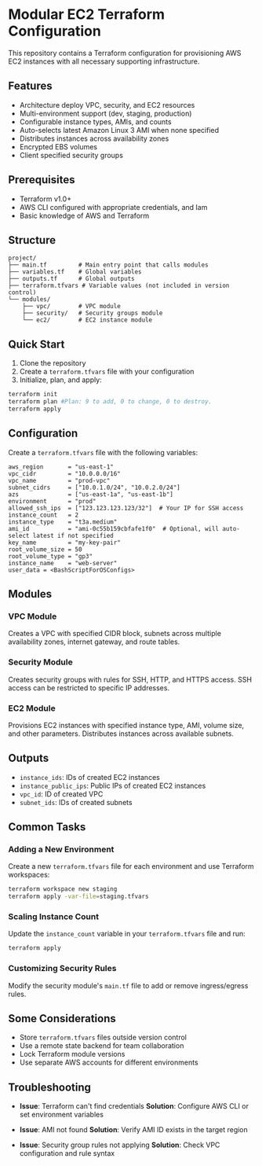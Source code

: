 # Modular EC2 Terraform Configuration

This repository contains a Terraform configuration for provisioning AWS EC2 instances with all necessary supporting infrastructure.

## Features

- Architecture deploy VPC, security, and EC2 resources
- Multi-environment support (dev, staging, production)
- Configurable instance types, AMIs, and counts
- Auto-selects latest Amazon Linux 3 AMI when none specified
- Distributes instances across availability zones
- Encrypted EBS volumes
- Client specified security groups

## Prerequisites

- Terraform v1.0+
- AWS CLI configured with appropriate credentials, and Iam
- Basic knowledge of AWS and Terraform

## Structure

```
project/
├── main.tf         # Main entry point that calls modules
├── variables.tf    # Global variables
├── outputs.tf      # Global outputs
├── terraform.tfvars # Variable values (not included in version control)
└── modules/
    ├── vpc/        # VPC module
    ├── security/   # Security groups module
    └── ec2/        # EC2 instance module
```

## Quick Start

1. Clone the repository
2. Create a `terraform.tfvars` file with your configuration
3. Initialize, plan, and apply:

```bash
terraform init
terraform plan #Plan: 9 to add, 0 to change, 0 to destroy.
terraform apply
```

## Configuration

Create a `terraform.tfvars` file with the following variables:

```hcl
aws_region       = "us-east-1"
vpc_cidr         = "10.0.0.0/16"
vpc_name         = "prod-vpc"
subnet_cidrs     = ["10.0.1.0/24", "10.0.2.0/24"]
azs              = ["us-east-1a", "us-east-1b"]
environment      = "prod"
allowed_ssh_ips  = ["123.123.123.123/32"]  # Your IP for SSH access
instance_count   = 2
instance_type    = "t3a.medium"
ami_id           = "ami-0c55b159cbfafe1f0"  # Optional, will auto-select latest if not specified
key_name         = "my-key-pair"
root_volume_size = 50
root_volume_type = "gp3"
instance_name    = "web-server"
user_data = <BashScriptForOSConfigs>
```

## Modules
### VPC Module
Creates a VPC with specified CIDR block, subnets across multiple availability zones, internet gateway, and route tables.

### Security Module

Creates security groups with rules for SSH, HTTP, and HTTPS access. SSH access can be restricted to specific IP addresses.

### EC2 Module

Provisions EC2 instances with specified instance type, AMI, volume size, and other parameters. Distributes instances across available subnets.

## Outputs

- `instance_ids`: IDs of created EC2 instances
- `instance_public_ips`: Public IPs of created EC2 instances
- `vpc_id`: ID of created VPC
- `subnet_ids`: IDs of created subnets

## Common Tasks

### Adding a New Environment

Create a new `terraform.tfvars` file for each environment and use Terraform workspaces:

```bash
terraform workspace new staging
terraform apply -var-file=staging.tfvars
```

### Scaling Instance Count

Update the `instance_count` variable in your `terraform.tfvars` file and run:

```bash
terraform apply
```

### Customizing Security Rules

Modify the security module's `main.tf` file to add or remove ingress/egress rules.

## Some Considerations 

- Store `terraform.tfvars` files outside version control
- Use a remote state backend for team collaboration
- Lock Terraform module versions
- Use separate AWS accounts for different environments

## Troubleshooting

- **Issue**: Terraform can't find credentials
  **Solution**: Configure AWS CLI or set environment variables

- **Issue**: AMI not found
  **Solution**: Verify AMI ID exists in the target region

- **Issue**: Security group rules not applying
  **Solution**: Check VPC configuration and rule syntax
